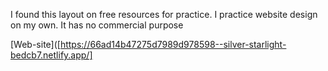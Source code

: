 I found this layout on free resources for practice. I practice website design on my own. It has no commercial purpose

[Web-site]([https://66ad14b47275d7989d978598--silver-starlight-bedcb7.netlify.app/]
